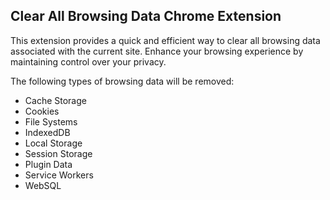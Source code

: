 ## Clear All Browsing Data Chrome Extension

This extension provides a quick and efficient way to clear all browsing data associated with the current site. Enhance your browsing experience by maintaining control over your privacy.

The following types of browsing data will be removed:

-   Cache Storage
-   Cookies
-   File Systems
-   IndexedDB
-   Local Storage
-   Session Storage
-   Plugin Data
-   Service Workers
-   WebSQL
